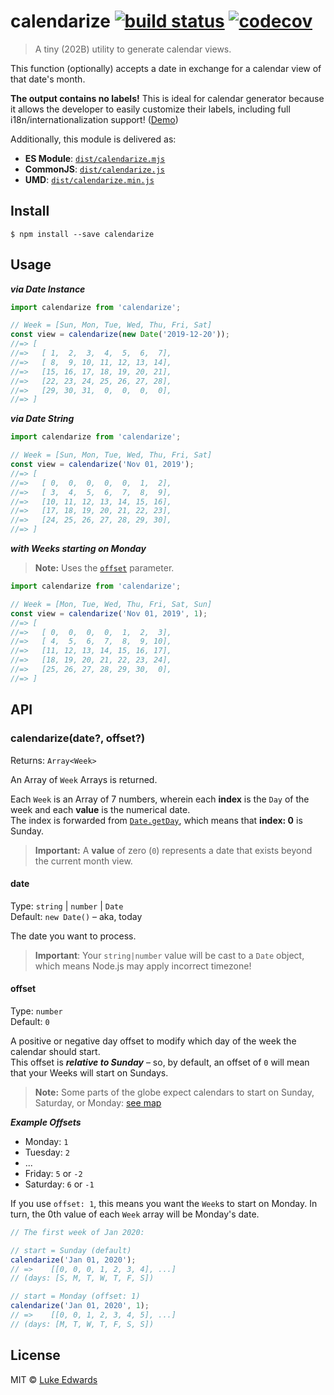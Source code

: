# calendarize [![build status](https://badgen.net/github/status/lukeed/calendarize)](https://github.com/lukeed/calendarize/actions) [![codecov](https://badgen.now.sh/codecov/c/github/lukeed/calendarize)](https://codecov.io/gh/lukeed/calendarize)

> A tiny (202B) utility to generate calendar views.

This function (optionally) accepts a date in exchange for a calendar view of that date's month.

**The output contains no labels!** This is ideal for calendar generator because it allows the developer to easily customize their labels, including full i18n/internationalization support! ([Demo](https://codepen.io/lukeed/pen/KKwrLRz))

Additionally, this module is delivered as:

* **ES Module**: [`dist/calendarize.mjs`](https://unpkg.com/calendarize/dist/index.mjs)
* **CommonJS**: [`dist/calendarize.js`](https://unpkg.com/calendarize/dist/index.js)
* **UMD**: [`dist/calendarize.min.js`](https://unpkg.com/calendarize)


## Install

```
$ npm install --save calendarize
```


## Usage

***via Date Instance***

```js
import calendarize from 'calendarize';

// Week = [Sun, Mon, Tue, Wed, Thu, Fri, Sat]
const view = calendarize(new Date('2019-12-20'));
//=> [
//=>   [ 1,  2,  3,  4,  5,  6,  7],
//=>   [ 8,  9, 10, 11, 12, 13, 14],
//=>   [15, 16, 17, 18, 19, 20, 21],
//=>   [22, 23, 24, 25, 26, 27, 28],
//=>   [29, 30, 31,  0,  0,  0,  0],
//=> ]
```

***via Date String***

```js
import calendarize from 'calendarize';

// Week = [Sun, Mon, Tue, Wed, Thu, Fri, Sat]
const view = calendarize('Nov 01, 2019');
//=> [
//=>   [ 0,  0,  0,  0,  0,  1,  2],
//=>   [ 3,  4,  5,  6,  7,  8,  9],
//=>   [10, 11, 12, 13, 14, 15, 16],
//=>   [17, 18, 19, 20, 21, 22, 23],
//=>   [24, 25, 26, 27, 28, 29, 30],
//=> ]
```


***with Weeks starting on Monday***

> **Note:** Uses the [`offset`](#offset) parameter.

```js
import calendarize from 'calendarize';

// Week = [Mon, Tue, Wed, Thu, Fri, Sat, Sun]
const view = calendarize('Nov 01, 2019', 1);
//=> [
//=>   [ 0,  0,  0,  0,  1,  2,  3],
//=>   [ 4,  5,  6,  7,  8,  9, 10],
//=>   [11, 12, 13, 14, 15, 16, 17],
//=>   [18, 19, 20, 21, 22, 23, 24],
//=>   [25, 26, 27, 28, 29, 30,  0],
//=> ]
```


## API

### calendarize(date?, offset?)
Returns: `Array<Week>`

An Array of `Week` Arrays is returned.

Each `Week` is an Array of 7 numbers, wherein each **index** is the `Day` of the week and each **value** is the numerical date. <br>The index is forwarded from [`Date.getDay`](https://developer.mozilla.org/en-US/docs/Web/JavaScript/Reference/Global_Objects/Date/getDay), which means that **index: 0** is Sunday.

> **Important:** A **value** of zero (`0`) represents a date that exists beyond the current month view.

#### date
Type: `string` | `number` | `Date`<br>
Default: `new Date()` – aka, today

The date you want to process.

> **Important**: Your `string|number` value will be cast to a `Date` object, which means Node.js may apply incorrect timezone!

#### offset
Type: `number`<br>
Default: `0`

A positive or negative day offset to modify which day of the week the calendar should start.<br>
This offset is ***relative to Sunday*** – so, by default, an offset of `0` will mean that your Weeks will start on Sundays.

> **Note:** Some parts of the globe expect calendars to start on Sunday, Saturday, or Monday: [see map](https://i.redd.it/qcz8nu53lk231.png)

***Example Offsets***

* Monday: `1`
* Tuesday: `2`
* ...
* Friday: `5` or `-2`
* Saturday: `6` or `-1`

If you use `offset: 1`, this means you want the `Week`s to start on Monday. In turn, the 0th value of each `Week` array will be Monday's date.

```js
// The first week of Jan 2020:

// start = Sunday (default)
calendarize('Jan 01, 2020');
// =>    [[0, 0, 0, 1, 2, 3, 4], ...]
// (days: [S, M, T, W, T, F, S])

// start = Monday (offset: 1)
calendarize('Jan 01, 2020', 1);
// =>    [[0, 0, 1, 2, 3, 4, 5], ...]
// (days: [M, T, W, T, F, S, S])
```


## License

MIT © [Luke Edwards](https://lukeed.com)

